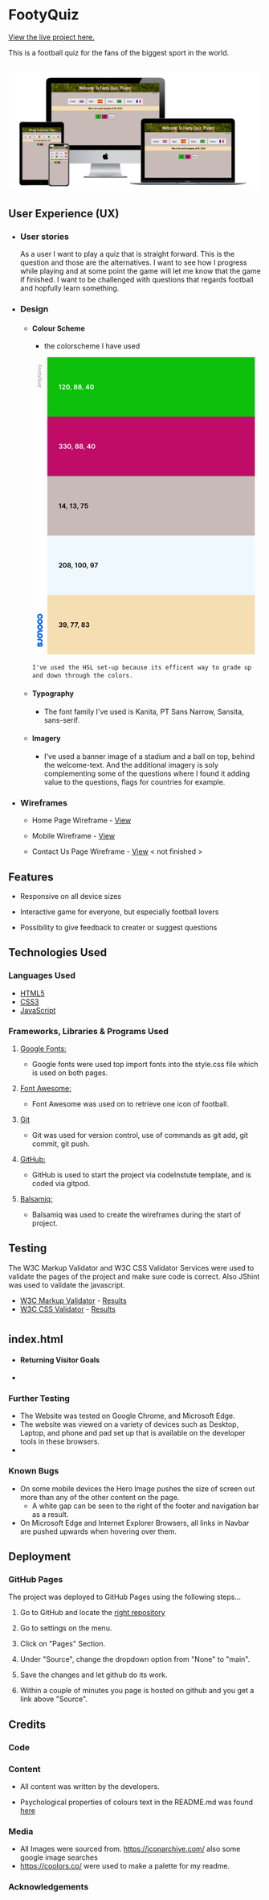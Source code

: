 # FootyQuiz

[View the live project here.](https://awrelh.github.io/FootyQuiz/)

This is a football quiz for the fans of the biggest sport in the world.

<h2 align="center"><img src="assets/images/forREADME/mockup.png"></h2>

## User Experience (UX)

-   ### User stories

    As a user I want to play a quiz that is straight forward. 
    This is the question and those are the alternatives. I want to see how I progress while playing and at some point the game will let me know that the game if finished. I want to be challenged with questions that regards football and hopfully learn something. 



-   ### Design
    -   #### Colour Scheme
        -  the colorscheme I have used 
        
        ![](assets/images/forREADME/colors.png)
        
            I've used the HSL set-up because its efficent way to grade up and down through the colors. 
    -   #### Typography
        -   The font family I've used is Kanita, PT Sans Narrow, Sansita, sans-serif.
    -   #### Imagery
        -   I've used a banner image of a stadium and a ball on top, behind the welcome-text. And the additional imagery is soly complementing some of the questions where I found it adding value to the questions, flags for countries for example. 

*   ### Wireframes

    -   Home Page Wireframe - [View](assets/images/forREADME/footyQuizDesktop.png)

    -   Mobile Wireframe - [View](assets/images/forREADME/footyQuizMobile.png)

    -   Contact Us Page Wireframe - [View](https://github.com/) < not finished >

## Features

-   Responsive on all device sizes

-   Interactive game for everyone, but especially football lovers

-   Possibility to give feedback to creater or suggest questions



## Technologies Used

### Languages Used

-   [HTML5](https://en.wikipedia.org/wiki/HTML5)
-   [CSS3](https://en.wikipedia.org/wiki/Cascading_Style_Sheets)
-   [JavaScript](https://en.wikipedia.org/wiki/JavaScript)

### Frameworks, Libraries & Programs Used

1. [Google Fonts:](https://fonts.google.com/)
    - Google fonts were used top import fonts into the style.css file which is used on both pages.
1. [Font Awesome:](https://fontawesome.com/)
    - Font Awesome was used on to retrieve one icon of football. 
1. [Git](https://git-scm.com/)
    - Git was used for version control, use of commands as git add, git commit, git push. 
1. [GitHub:](https://github.com/)
    - GitHub is used to start the project via codeInstute template, and is coded via gitpod. 

1. [Balsamiq:](https://balsamiq.com/)
    - Balsamiq was used to create the wireframes during the start of project.

## Testing

The W3C Markup Validator and W3C CSS Validator Services were used to validate the pages of the project and make sure code is correct. Also JShint was used to validate the javascript. 

-   [W3C Markup Validator](https://jigsaw.w3.org/css-validator/#validate_by_input) - [Results](https://github.com/)
-   [W3C CSS Validator](https://jigsaw.w3.org/css-validator/#validate_by_input) - [Results](https://github.com/)

#
## index.html
    

-   #### Returning Visitor Goals

   

- 
### Further Testing

-   The Website was tested on Google Chrome, and Microsoft Edge.
-   The website was viewed on a variety of devices such as Desktop, Laptop, and phone and pad set up that is available on the developer tools in these browsers. 
-   

### Known Bugs

-   On some mobile devices the Hero Image pushes the size of screen out more than any of the other content on the page.
    -   A white gap can be seen to the right of the footer and navigation bar as a result.
-   On Microsoft Edge and Internet Explorer Browsers, all links in Navbar are pushed upwards when hovering over them.

## Deployment

### GitHub Pages

The project was deployed to GitHub Pages using the following steps...

1. Go to GitHub and locate the [right repository](https://github.com/AwrelH/FootyQuiz)
2. Go to settings on the menu.
   
3. Click on "Pages" Section.
4. Under "Source", change the dropdown option from "None" to "main".
5. Save the changes and let github do its work.
6. Within a couple of minutes you page is hosted on github and you get a link above "Source".

## Credits

### Code


### Content

-   All content was written by the developers.

-   Psychological properties of colours text in the README.md was found [here](http://www.colour-affects.co.uk/psychological-properties-of-colours)

### Media

-   All Images were sourced from.
    https://iconarchive.com/ also some google image searches
- https://coolors.co/ were used to make a palette for my readme.

### Acknowledgements

